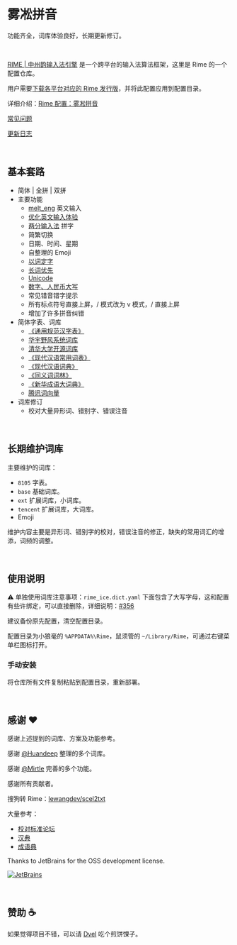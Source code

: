 # 雾凇拼音

功能齐全，词库体验良好，长期更新修订。

<br>

[RIME | 中州韵输入法引擎](https://rime.im/) 是一个跨平台的输入法算法框架，这里是 Rime 的一个配置仓库。

用户需要[下载各平台对应的 Rime 发行版](https://rime.im/download/)，并将此配置应用到配置目录。

详细介绍：[Rime 配置：雾凇拼音](https://dvel.me/posts/rime-ice/)

[常见问题](https://github.com/iDvel/rime-ice/issues/133)

[更新日志](./others/CHANGELOG.md)

<br>

## 基本套路

- 简体 | 全拼 | 双拼
- 主要功能
  - [melt_eng](https://github.com/tumuyan/rime-melt) 英文输入
  - [优化英文输入体验](https://dvel.me/posts/make-rime-en-better/)
  - [两分输入法](http://cheonhyeong.com/Simplified/download.html) 拼字
  - 简繁切换
  - 日期、时间、星期
  - 自整理的 Emoji
  - [以词定字](https://github.com/BlindingDark/rime-lua-select-character)
  - [长词优先](https://github.com/tumuyan/rime-melt/blob/master/lua/melt.lua)
  - [Unicode](https://github.com/shewer/librime-lua-script/blob/main/lua/component/unicode.lua)
  - [数字、人民币大写](https://wb98.gitee.io/)
  - 常见错音错字提示
  - 所有标点符号直接上屏，/ 模式改为 v 模式，/ 直接上屏
  - 增加了许多拼音纠错
- 简体字表、词库
  - [《通用规范汉字表》](https://github.com/iDvel/The-Table-of-General-Standard-Chinese-Characters)
  - [华宇野风系统词库](http://bbs.pinyin.thunisoft.com/forum.php?mod=viewthread&tid=30049)
  - [清华大学开源词库](https://github.com/thunlp/THUOCL)
  - [《现代汉语常用词表》](https://gist.github.com/indiejoseph/eae09c673460aa0b56db)
  - [《现代汉语词典》](https://forum.freemdict.com/t/topic/12102)
  - [《同义词词林》](https://forum.freemdict.com/t/topic/1211)
  - [《新华成语大词典》](https://forum.freemdict.com/t/topic/11407)
  - [腾讯词向量](https://ai.tencent.com/ailab/nlp/en/download.html)
- 词库修订
  - 校对大量异形词、错别字、错误注音

<br>

## 长期维护词库

主要维护的词库：

- `8105` 字表。
- `base` 基础词库。
- `ext` 扩展词库，小词库。
- `tencent` 扩展词库，大词库。
- Emoji

维护内容主要是异形词、错别字的校对，错误注音的修正，缺失的常用词汇的增添，词频的调整。

<br>

## 使用说明

⚠️ 单独使用词库注意事项：`rime_ice.dict.yaml` 下面包含了大写字母，这和配置有些许绑定，可以直接删除，详细说明：[#356](https://github.com/iDvel/rime-ice/issues/356)

建议备份原先配置，清空配置目录。

配置目录为小狼毫的 `%APPDATA%\Rime`，鼠须管的 `~/Library/Rime`，可通过右键菜单栏图标打开。

### 手动安装

将仓库所有文件复制粘贴到配置目录，重新部署。

<br>

## 感谢 ❤️

感谢上述提到的词库、方案及功能参考。

感谢 [@Huandeep](https://github.com/Huandeep) 整理的多个词库。

感谢 [@Mirtle](https://github.com/mirtlecn) 完善的多个功能。

感谢所有贡献者。

搜狗转 Rime：[lewangdev/scel2txt](https://github.com/lewangdev/scel2txt)

大量参考：

- [校对标准论坛](http://www.jiaodui.com/bbs/)
- [汉典](https://www.zdic.net/)
- [成语典](https://dict.idioms.moe.edu.tw/)

Thanks to JetBrains for the OSS development license.

[![JetBrains](https://resources.jetbrains.com/storage/products/company/brand/logos/jb_beam.svg)](https://jb.gg/OpenSourceSupport)

<br>

## 赞助 ☕

如果觉得项目不错，可以请 [Dvel](https://github.com/iDvel/rime-ice) 吃个煎饼馃子。
